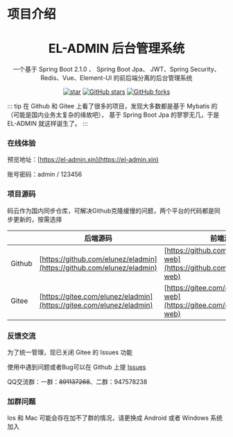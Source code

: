 # 项目介绍
<center><h1>EL-ADMIN 后台管理系统</h1></center>
<center><p>一个基于 Spring Boot 2.1.0 、 Spring Boot Jpa、 JWT、Spring Security、Redis、Vue、Element-UI 的前后端分离的后台管理系统</p></center>
<center>

[![star](https://gitee.com/elunez/eladmin/badge/star.svg?theme=white)](https://gitee.com/elunez/eladmin)
[![GitHub stars](https://img.shields.io/github/stars/elunez/eladmin.svg?style=social&label=Stars)](https://github.com/elunez/eladmin)
[![GitHub forks](https://img.shields.io/github/forks/elunez/eladmin.svg?style=social&label=Fork)](https://github.com/elunez/eladmin)

</center>

::: tip
在 Github 和 Gitee 上看了很多的项目，发现大多数都是基于 Mybatis 的（可能是国内业务太复杂的缘故吧），
基于 Spring Boot Jpa 的寥寥无几，于是 EL-ADMIN 就这样诞生了。
:::

### 在线体验
预览地址：[https://el-admin.xin](https://el-admin.xin)

账号密码：admin / 123456

### 项目源码

码云作为国内同步仓库，可解决Github克隆缓慢的问题，两个平台的代码都是同步更新的，按需选择

|     |   后端源码  |   前端源码  |
|---  |--- | --- |
|  Github  |  [https://github.com/elunez/eladmin](https://github.com/elunez/eladmin)   |  [https://github.com/elunez/eladmin-web](https://github.com/elunez/eladmin-web)  |
|  Gitee   |  [https://gitee.com/elunez/eladmin](https://gitee.com/elunez/eladmin)   | [https://gitee.com/elunez/eladmin-web](https://gitee.com/elunez/eladmin-web) |

### 反馈交流

为了统一管理，现已关闭 Gitee 的 Issues 功能

使用中遇到问题或者Bug可以在 Github 上提 [Issues](https://github.com/elunez/eladmin/issues)

QQ交流群：一群：<strike>891137268</strike>、二群：947578238

### 加群问题
Ios 和 Mac 可能会存在加不了群的情况，请更换成 Android 或者 Windows 系统加入
